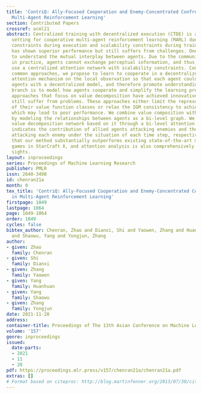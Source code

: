 ```yaml
---
title: 'ContriQ: Ally-Focused Cooperation and Enemy-Concentrated Confrontation in
  Multi-Agent Reinforcement Learning'
section: Contributed Papers
crossref: acml21
abstract: Centralized training with decentralized execution (CTDE) is an important
  setting for cooperative multi-agent reinforcement learning (MARL) due to communication
  constraints during execution and scalability constraints during training, which
  has shown superior performance but still suffers from challenges. One branch is
  to understand the mutual interplay between agents. Due to the communication constraints
  in practice, agents cannot exchange perceptual information, and thus, many approaches
  use a centralized attention network with scalability constraints. Contrary to these
  common approaches, we propose to learn to cooperate in a decentralized way by applying
  attention mechanism on the local observation so that each agent could focus on allied
  agents with a decentralized model, and therefore promote understanding. Another
  branch is to model how agents cooperate and simplify the learning process. Previous
  approaches that focus on value decomposition have achieved innovative results but
  still suffer from problems. These approaches either limit the representation expressiveness
  of their value function classes or relax the IGM consistency to achieve scalability,
  which may lead to poor performance. We combine value composition with game abstraction
  by modeling the relationships between agents as a bi-level graph. We propose a novel
  value decomposition network based on it through a bi-level attention network, which
  indicates the contribution of allied agents attacking enemies and the priority of
  attacking each enemy under the situation of each time step, respectively. We show
  that our method substantially outperforms existing state-of-the-art methods on battle
  games in StarCraft Ⅱ, and attention analysis is also comprehensively discussed with
  sights.
layout: inproceedings
series: Proceedings of Machine Learning Research
publisher: PMLR
issn: 2640-3498
id: chenran21a
month: 0
tex_title: 'ContriQ: Ally-Focused Cooperation and Enemy-Concentrated Confrontation
  in Multi-Agent Reinforcement Learning'
firstpage: 1049
lastpage: 1064
page: 1049-1064
order: 1049
cycles: false
bibtex_author: Chenran, Zhao and Dianxi, Shi and Yaowen, Zhang and Huanhuan, Yang
  and Shaowu, Yang and Yongjun, Zhang
author:
- given: Zhao
  family: Chenran
- given: Shi
  family: Dianxi
- given: Zhang
  family: Yaowen
- given: Yang
  family: Huanhuan
- given: Yang
  family: Shaowu
- given: Zhang
  family: Yongjun
date: 2021-11-28
address:
container-title: Proceedings of The 13th Asian Conference on Machine Learning
volume: '157'
genre: inproceedings
issued:
  date-parts:
  - 2021
  - 11
  - 28
pdf: https://proceedings.mlr.press/v157/chenran21a/chenran21a.pdf
extras: []
# Format based on citeproc: http://blog.martinfenner.org/2013/07/30/citeproc-yaml-for-bibliographies/
---
```

